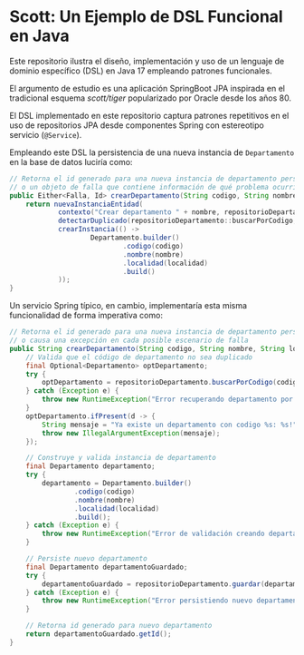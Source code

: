 # Scott: Un Ejemplo de DSL Funcional en Java

Este repositorio ilustra el diseño, implementación y uso de un lenguaje de dominio específico (DSL) en Java 17
empleando patrones funcionales.

El argumento de estudio es una aplicación SpringBoot JPA inspirada en el tradicional esquema _scott/tiger_ popularizado
por Oracle desde los años 80.

El DSL implementado en este repositorio captura patrones repetitivos en el uso de repositorios JPA desde componentes 
Spring con estereotipo servicio (`@Service`).

Empleando este DSL la persistencia de una nueva instancia de `Departamento` en la base de datos luciría como:

```java
// Retorna el id generado para una nueva instancia de departamento persistida exitosamente
// o un objeto de falla que contiene información de qué problema ocurrió al intentar persistir
public Either<Falla, Id> crearDepartamento(String codigo, String nombre, String localidad) {
    return nuevaInstanciaEntidad(
            contexto("Crear departamento " + nombre, repositorioDepartamento),
            detectarDuplicado(repositorioDepartamento::buscarPorCodigo, codigo),
            crearInstancia(() ->
                    Departamento.builder()
                            .codigo(codigo)
                            .nombre(nombre)
                            .localidad(localidad)
                            .build()
            ));
}
```

Un servicio Spring típico, en cambio, implementaría esta misma funcionalidad de forma imperativa como:

```java
// Retorna el id generado para una nueva instancia de departamento persistida exitosamente
// o causa una excepción en cada posible escenario de falla
public String crearDepartamento(String codigo, String nombre, String localidad) {
    // Valida que el código de departamento no sea duplicado
    final Optional<Departamento> optDepartamento;
    try {
        optDepartamento = repositorioDepartamento.buscarPorCodigo(codigo);
    } catch (Exception e) {
        throw new RuntimeException("Error recuperando departamento por código", e);
    }
    optDepartamento.ifPresent(d -> {
        String mensaje = "Ya existe un departamento con codigo %s: %s!".formatted(codigo, d.getNombre());
        throw new IllegalArgumentException(mensaje);
    });

    // Construye y valida instancia de departamento
    final Departamento departamento;
    try {
        departamento = Departamento.builder()
                .codigo(codigo)
                .nombre(nombre)
                .localidad(localidad)
                .build();
    } catch (Exception e) {
        throw new RuntimeException("Error de validación creando departamento", e);
    }

    // Persiste nuevo departamento
    final Departamento departamentoGuardado;
    try {
        departamentoGuardado = repositorioDepartamento.guardar(departamento);
    } catch (Exception e) {
        throw new RuntimeException("Error persistiendo nuevo departamento", e);
    }

    // Retorna id generado para nuevo departamento
    return departamentoGuardado.getId();
}
```


